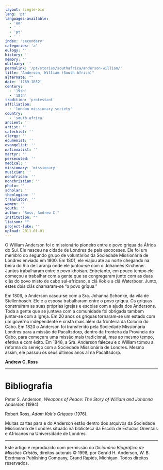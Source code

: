 ```yaml
---
layout: single-bio
lang: 'pt'
languages-available:
  - 'en'
  - ' '
  - 'pt'
  - ' '
index: 'secondary'
categories: 'a'
eulogy: ''
history: ''
memory: ''
obituary: ''
permalink: '/pt/stories/southafrica/anderson-william/'
title: "Anderson, William (South Africa)"
alternate: ""
date: '1769-1852'
century:
  - '19th'
  - '18th'
tradition: 'protestant'
affiliation:
  - 'london missionary society'
country:
  - 'south africa'
ancient: ''
artist: ''
catechist: ''
clergy: ''
ecumenist: ''
evangelist: ''
nationalist: ''
martyr: ''
persecuted: ''
medical: ''
missionary: 'missionary'
musician: ''
nonafrican: ''
nonchristian: ''
photo: ''
scholar: ''
theologian: ''
translator: ''
women: ''
youth: ''
author: "Ross, Andrew C."
institution: ""
liaison: ""
project-luke: ''
upload: 2011-01-01
---
```




O William Anderson foi o missionário pioneiro entre o povo gríqua da África do Sul. Ele nasceu na cidade de Londres de pais escoceses. Ele foi um membro do segundo grupo de voluntários da Sociedade Missionária de Londres enviado em 1800. Em 1801, ele viajou até ao norte chegando na beira do Rio de Laranja onde ele juntou-se com o Johannes Kirchener. Juntos trabalharam entre o povo khoisan. Entretanto, em pouco tempo ele começou a trabalhar com a gente que se congregaram junto com as duas clãs do povo misto de cabo sul-africano, a clã Kok e a clã Waterboer. Junto, estes dois clãs chamaram-se “o povo gríqua.”

Em 1806, o Anderson casou-se com a Sra. Johanna Schonke, da vila de Stellenbosch. Ele e a esposa trabalharam entre o povo gríqua. Os gríquas construíram as suas próprias igrejas e escolas com a ajuda dos Andersons. Toda a gente que se juntava com a comunidade foi obrigada também juntar-se com a igreja. Em 20 anos os gríquas tornaram-se um estado com um governo independente e cristã mais além da fronteira da Colonia do Cabo. Em 1820 o Anderson foi transferido pela Sociedade Missionária Londres para a missão de Pacaltsdorp, dentro da fronteira da Província do Cabo, para começara uma missão mais tradicional, mas ao mesmo tempo, efetiva e com êxito. Em 1848, a Sra. Anderson faleceu e o William tomou a reforma do serviço com a Sociedade Missionária de Londres. Mesmo assim, ele passou os seus últimos anos aí na Pacaltsdorp.

**Andrew C. Ross**

---

# Bibliografia

Peter S. Anderson, *Weapons of Peace: The Story of William and Johanna Anderson* (1994)

Robert Ross, *Adam Kok's Griquas* (1976).

Muitas cartas para e do Anderson estão dentro dos arquivos da Sociedade Missionária de Londres situado na biblioteca da Escola de Estudos Orientais e Africanos na Universidade de Londres.

---

Este artigo é reproduzido com permissão do *Dicionário Biográfico de Missões Cristãs*, direitos autorais © 1998, por Gerald H. Anderson, W. B. Eerdmans Publishing Company, Grand Rapids, Michigan. Todos direitos reservados.
